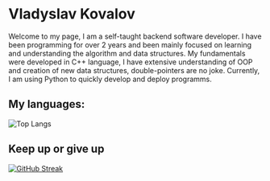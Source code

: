# Vladyslav Kovalov

Welcome to my page, I am a self-taught backend software developer. I have been programming for over 2 years and been mainly focused on learning and understanding the algorithm and data structures. My fundamentals were developed in C++ language, I have extensive understanding of OOP and creation of new data structures, double-pointers are no joke. Currently, I am using Python to quickly develop and deploy programms.

## My languages:


![Top Langs](https://github-readme-stats.vercel.app/api/top-langs/?username=kkkovalov&layout=compact&exclude_repo=django_library,CarLib)



## Keep up or give up
[![GitHub Streak](https://streak-stats.demolab.com/?user=kkkovalov)](https://github.com/kkkovalov)
